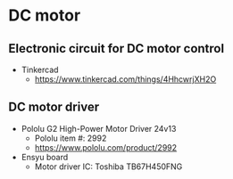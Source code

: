 # DC motor
## Electronic circuit for DC motor control
- Tinkercad  
  - https://www.tinkercad.com/things/4HhcwrjXH2O

## DC motor driver
- Pololu G2 High-Power Motor Driver 24v13
  - Pololu item #: 2992
  - https://www.pololu.com/product/2992
- Ensyu board
  - Motor driver IC: Toshiba TB67H450FNG
